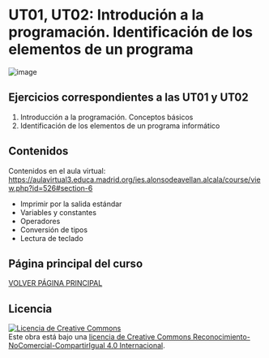 # UT01, UT02: Introdución a la programación. Identificación de los elementos de un programa

![image](https://github.com/profeMelola/Programacion-01-2023-24-/assets/91023374/d809c458-9e05-4476-8af3-3ee47a921013)

## Ejercicios correspondientes a las UT01 y UT02

1. Introducción a la programación. Conceptos básicos
2. Identificación de los elementos de un programa informático

## Contenidos

Contenidos en el aula virtual: https://aulavirtual3.educa.madrid.org/ies.alonsodeavellan.alcala/course/view.php?id=526#section-6

- Imprimir por la salida estándar
- Variables y constantes
- Operadores
- Conversión de tipos
- Lectura de teclado

## Página principal del curso
[VOLVER PÁGINA PRINCIPAL](https://github.com/Trinal17/Programacion)

## Licencia

<a rel="license" href="http://creativecommons.org/licenses/by-nc-sa/4.0/"><img alt="Licencia de Creative Commons" style="border-width:0" src="https://i.creativecommons.org/l/by-nc-sa/4.0/88x31.png" /></a><br />Este obra está bajo una <a rel="license" href="http://creativecommons.org/licenses/by-nc-sa/4.0/">licencia de Creative Commons Reconocimiento-NoComercial-CompartirIgual 4.0 Internacional</a>.
